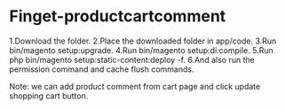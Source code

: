 # Finget-productcartcomment
1.Download the folder.
2.Place the downloaded folder in app/code.
3.Run bin/magento setup:upgrade.
4.Run bin/magento setup:di:compile.
5.Run php bin/magento setup:static-content:deploy -f.
6.And also run the permission command and cache flush commands.

Note:
we can add product comment from cart page and click update shopping cart button.
